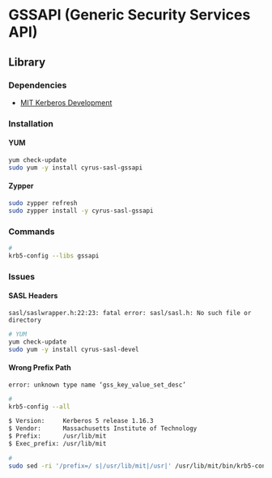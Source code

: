 # GSSAPI (Generic Security Services API)

## Library

### Dependencies

- [MIT Kerberos Development](/krb5-devel.md)

### Installation

#### YUM

```sh
yum check-update
sudo yum -y install cyrus-sasl-gssapi
```

#### Zypper

```sh
sudo zypper refresh
sudo zypper install -y cyrus-sasl-gssapi
```

### Commands

```sh
#
krb5-config --libs gssapi
```

### Issues

#### SASL Headers

```log
sasl/saslwrapper.h:22:23: fatal error: sasl/sasl.h: No such file or directory
```

```sh
# YUM
yum check-update
sudo yum -y install cyrus-sasl-devel
```

#### Wrong Prefix Path

```log
error: unknown type name ‘gss_key_value_set_desc’
```

```sh
#
krb5-config --all

$ Version:     Kerberos 5 release 1.16.3
$ Vendor:      Massachusetts Institute of Technology
$ Prefix:      /usr/lib/mit
$ Exec_prefix: /usr/lib/mit

#
sudo sed -ri '/prefix=/ s|/usr/lib/mit|/usr|' /usr/lib/mit/bin/krb5-config
```
